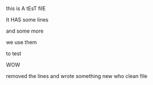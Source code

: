 this is A tEsT filE

It HAS some lines

and some more

we use them

to test

WOW

removed the lines
and wrote something new
who
clean file

